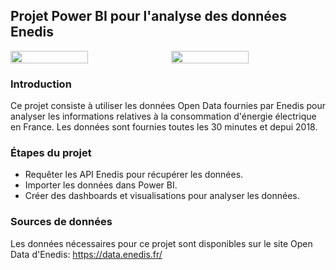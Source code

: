 ## Projet Power BI pour l'analyse des données Enedis

<div style="display:flex;">
  <img src="https://global-uploads.webflow.com/5e45e7fa0ca16f06c09e1e56/61d869387b27631ea8f491b5_Banniere%20blog%20-%20ERP.png" style="width:50%; margin-right:10px;">
  <img src="https://www.fournisseurs-electricite.com/sites/fournisseurs-electricite.com/files/2019-12/enedis-presentation.png" style="width:50%;">
</div>

### Introduction
Ce projet consiste à utiliser les données Open Data fournies par Enedis pour analyser les informations relatives à la consommation d'énergie électrique en France. Les données sont fournies toutes les 30 minutes et depui 2018.

### Étapes du projet
- Requêter les API Enedis pour récupérer les données.
- Importer les données dans Power BI.
- Créer des dashboards et visualisations pour analyser les données.

### Sources de données
Les données nécessaires pour ce projet sont disponibles sur le site Open Data d'Enedis: https://data.enedis.fr/


